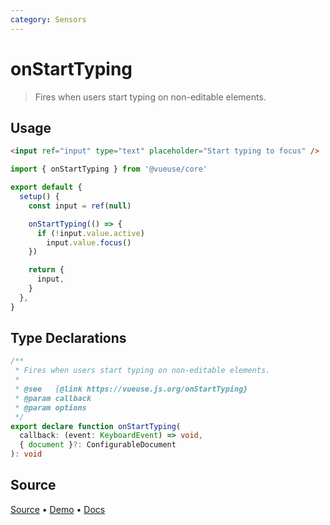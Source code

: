 ```yaml
---
category: Sensors
---
```



# onStartTyping

> Fires when users start typing on non-editable elements.

## Usage

```html
<input ref="input" type="text" placeholder="Start typing to focus" />
```

```ts {7-10}
import { onStartTyping } from '@vueuse/core'

export default {
  setup() {
    const input = ref(null)

    onStartTyping(() => {
      if (!input.value.active)
        input.value.focus()
    })

    return {
      input,
    }
  },
}
```


<!--FOOTER_STARTS-->
## Type Declarations

```typescript
/**
 * Fires when users start typing on non-editable elements.
 *
 * @see   {@link https://vueuse.js.org/onStartTyping}
 * @param callback
 * @param options
 */
export declare function onStartTyping(
  callback: (event: KeyboardEvent) => void,
  { document }?: ConfigurableDocument
): void
```

## Source

[Source](https://github.com/antfu/vueuse/blob/master/packages/core/onStartTyping/index.ts) • [Demo](https://github.com/antfu/vueuse/blob/master/packages/core/onStartTyping/demo.vue) • [Docs](https://github.com/antfu/vueuse/blob/master/packages/core/onStartTyping/index.md)


<!--FOOTER_ENDS-->

